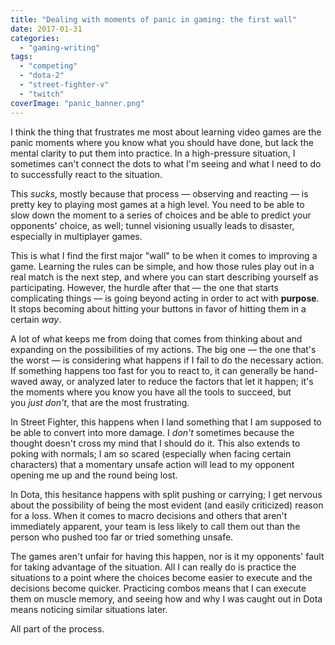 ```yaml
---
title: "Dealing with moments of panic in gaming: the first wall"
date: 2017-01-31
categories: 
  - "gaming-writing"
tags: 
  - "competing"
  - "dota-2"
  - "street-fighter-v"
  - "twitch"
coverImage: "panic_banner.png"
---
```


I think the thing that frustrates me most about learning video games are the panic moments where you know what you should have done, but lack the mental clarity to put them into practice. In a high-pressure situation, I sometimes can't connect the dots to what I'm seeing and what I need to do to successfully react to the situation.

This _sucks_, mostly because that process — observing and reacting — is pretty key to playing most games at a high level. You need to be able to slow down the moment to a series of choices and be able to predict your opponents' choice, as well; tunnel visioning usually leads to disaster, especially in multiplayer games.

This is what I find the first major "wall" to be when it comes to improving a game. Learning the rules can be simple, and how those rules play out in a real match is the next step, and where you can start describing yourself as participating. However, the hurdle after that — the one that starts complicating things — is going beyond acting in order to act with **purpose**. It stops becoming about hitting your buttons in favor of hitting them in a certain _way_.

A lot of what keeps me from doing that comes from thinking about and expanding on the possibilities of my actions. The big one — the one that's the worst — is considering what happens if I fail to do the necessary action. If something happens too fast for you to react to, it can generally be hand-waved away, or analyzed later to reduce the factors that let it happen; it's the moments where you know you have all the tools to succeed, but you _just don't_, that are the most frustrating.

In Street Fighter, this happens when I land something that I am supposed to be able to convert into more damage. I _don't_ sometimes because the thought doesn't cross my mind that I should do it. This also extends to poking with normals; I am so scared (especially when facing certain characters) that a momentary unsafe action will lead to my opponent opening me up and the round being lost.

In Dota, this hesitance happens with split pushing or carrying; I get nervous about the possibility of being the most evident (and easily criticized) reason for a loss. When it comes to macro decisions and others that aren't immediately apparent, your team is less likely to call them out than the person who pushed too far or tried something unsafe.

The games aren't unfair for having this happen, nor is it my opponents' fault for taking advantage of the situation. All I can really do is practice the situations to a point where the choices become easier to execute and the decisions become quicker. Practicing combos means that I can execute them on muscle memory, and seeing how and why I was caught out in Dota means noticing similar situations later.

All part of the process.
